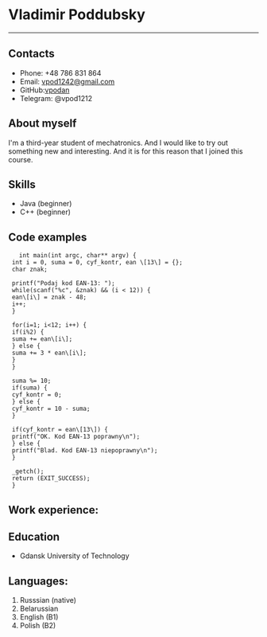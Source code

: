 # Vladimir Poddubsky
---
## Contacts

   * Phone: +48 786 831 864
   * Email: vpod1242@gmail.com
   * GitHub:[vpodan](https://github.com)
   * Telegram: @vpod1212
## About myself
I'm a third-year student of mechatronics. And I would like to try out something new and interesting. And it is for this reason that I joined this course.
## Skills
   * Java (beginner)
   * C++ (beginner)

## Code examples
```
   int main(int argc, char** argv) {
 int i = 0, suma = 0, cyf_kontr, ean \[13\] = {};
 char znak;

 printf("Podaj kod EAN-13: ");
 while(scanf("%c", &znak) && (i < 12)) {
 ean\[i\] = znak - 48;
 i++;
 }

 for(i=1; i<12; i++) {
 if(i%2) {
 suma += ean\[i\];
 } else {
 suma += 3 * ean\[i\];
 }
 }

 suma %= 10;
 if(suma) {
 cyf_kontr = 0;
 } else {
 cyf_kontr = 10 - suma;
 }

 if(cyf_kontr = ean\[13\]) {
 printf("OK. Kod EAN-13 poprawny\n");
 } else {
 printf("Blad. Kod EAN-13 niepoprawny\n");
 }

 _getch();
 return (EXIT_SUCCESS);
 }
```
    

## Work experience:

## Education
  * Gdansk University of Technology
## Languages:
1. Russsian (native)
2. Belarussian
3. English (B1)
4. Polish (B2)



   
   
